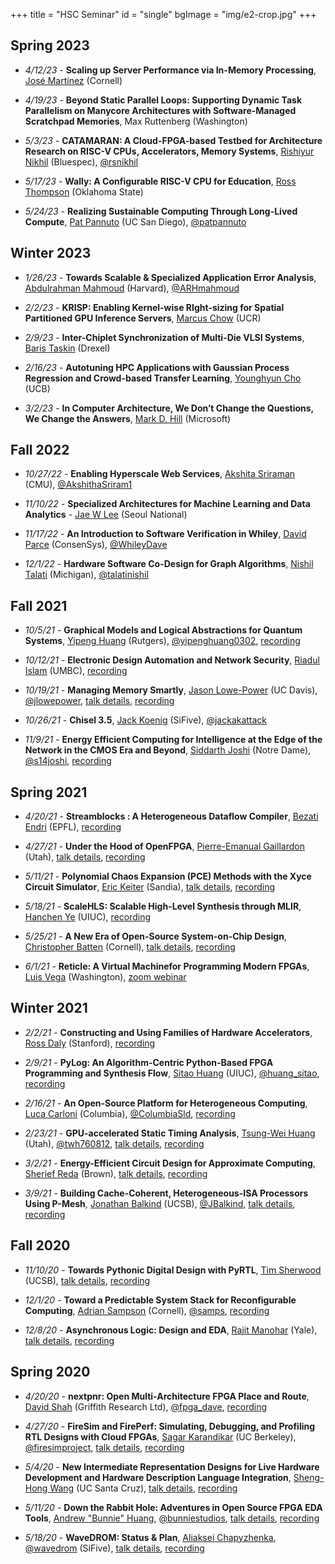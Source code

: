 +++
title = "HSC Seminar"
id = "single"
bgImage = "img/e2-crop.jpg"
+++

## Spring 2023

* _4/12/23_ - **Scaling up Server Performance via In-Memory Processing**, [José Martínez](https://martinez.csl.cornell.edu) (Cornell)

* _4/19/23_ - **Beyond Static Parallel Loops: Supporting Dynamic Task Parallelism on Manycore Architectures with Software-Managed Scratchpad Memories**, Max Ruttenberg (Washington)

* _5/3/23_ - **CATAMARAN: A Cloud-FPGA-based Testbed for Architecture Research on RISC-V CPUs, Accelerators, Memory Systems**, [Rishiyur Nikhil](https://www.linkedin.com/in/rsnikhil/) (Bluespec), [@rsnikhil](https://twitter.com/rsnikhil)

* _5/17/23_ - **Wally: A Configurable RISC-V CPU for Education**, [Ross Thompson](https://www.linkedin.com/in/ross-thompson-ab6bb981/) (Oklahoma State)

* _5/24/23_ - **Realizing Sustainable Computing Through Long-Lived Compute**, [Pat Pannuto](http://patpannuto.com/) (UC San Diego), [@patpannuto](https://twitter.com/patpannuto)


## Winter 2023

* _1/26/23_ - **Towards Scalable & Specialized Application Error Analysis**, [Abdulrahman Mahmoud](https://ma3mool.github.io) (Harvard), [@ARHmahmoud](https://twitter.com/ARHmahmoud)

* _2/2/23_ - **KRISP: Enabling Kernel-wise RIght-sizing for Spatial Partitioned GPU Inference Servers**, [Marcus Chow](https://www.cs.ucr.edu/~mchow009/) (UCR)

* _2/9/23_ - **Inter-Chiplet Synchronization of Multi-Die VLSI Systems**, [Baris Taskin](https://drexel.edu/engineering/about/faculty-staff/T/taskin-baris/) (Drexel)

* _2/16/23_ - **Autotuning HPC Applications with Gaussian Process Regression and Crowd-based Transfer Learning**, [Younghyun Cho](https://younghyunc.github.io) (UCB)

* _3/2/23_ - **In Computer Architecture, We Don’t Change the Questions, We Change the Answers**, [Mark D. Hill](https://pages.cs.wisc.edu/~markhill/) (Microsoft)


## Fall 2022

* _10/27/22_ - **Enabling Hyperscale Web Services**, [Akshita Sriraman](https://akshithasriraman.eecs.umich.edu) (CMU), [@AkshithaSriram1](https://twitter.com/AkshithaSriram1)

* _11/10/22_ - **Specialized Architectures for Machine Learning and Data Analytics** - [Jae W Lee](https://cse.snu.ac.kr/en/professor/jae-w-lee) (Seoul National)

* _11/17/22_ - **An Introduction to Software Verification in Whiley**, [David Parce](https://whileydave.com) (ConsenSys), [@WhileyDave](https://twitter.com/WhileyDave)

* _12/1/22_ - **Hardware Software Co-Design for Graph Algorithms**, [Nishil Talati](https://sites.google.com/site/nishiltalatipersonal/) (Michigan), [@talatinishil](https://twitter.com/talatinishil)


## Fall 2021

* _10/5/21_ - **Graphical Models and Logical Abstractions for Quantum Systems**, [Yipeng Huang](https://yipenghuang.com) (Rutgers), [@yipenghuang0302](https://twitter.com/yipenghuang0302), [recording](https://youtu.be/XqIGlH3vkVY)

* _10/12/21_ - **Electronic Design Automation and Network Security**, [Riadul Islam](https://www.csee.umbc.edu/people/faculty/riadul-islam/) (UMBC), [recording](https://youtu.be/P13Y4O2JnI0)

* _10/19/21_ - **Managing Memory Smartly**, [Jason Lowe-Power](https://faculty.engineering.ucdavis.edu/lowepower/) (UC Davis), [@jlowepower](https://twitter.com/jlowepower), [talk details](https://engineering.ucsc.edu/events/managing-memory-smartly), [recording](https://youtu.be/3_NuFBarhs8)

* _10/26/21_ - **Chisel 3.5**, [Jack Koenig](https://www.linkedin.com/in/jack-koenig-b4182729/) (SiFive), [@jackakattack](https://twitter.com/jackakattack)

* _11/9/21_ - **Energy Efficient Computing for Intelligence at the Edge of the Network in the CMOS Era and Beyond**, [Siddarth Joshi](https://siddharth-joshi.com) (Notre Dame), [@s14joshi](https://twitter.com/s14joshi), [recording](https://youtu.be/zhrAYYvWgv0)


## Spring 2021

* _4/20/21_ - **Streamblocks : A Heterogeneous Dataflow Compiler**, [Bezati Endri](https://people.epfl.ch/endri.bezati?lang=en) (EPFL), [recording](https://youtu.be/ozZXMMc9vsc)

* _4/27/21_ - **Under the Hood of OpenFPGA**, [Pierre-Emanual Gaillardon](https://faculty.utah.edu/u6001662-PIERRE-EMMANUEL_GAILLARDON/research/index.hml) (Utah), [talk details](https://www.soe.ucsc.edu/events/under-hood-openfpga), [recording](https://www.youtube.com/watch?v=JS2WtVQnZYA)

* _5/11/21_ - **Polynomial Chaos Expansion (PCE) Methods with the Xyce Circuit Simulator**, [Eric Keiter](https://scholar.google.com/citations?user=1oBZpMQAAAAJ&hl=en) (Sandia), [talk details](https://www.soe.ucsc.edu/events/polynomial-chaos-expansion-pce-methods-xyce-circuit-simulator), [recording](https://www.youtube.com/watch?v=x4NkGnskSYQ)

* _5/18/21_ - **ScaleHLS: Scalable High-Level Synthesis through MLIR**, [Hanchen Ye](https://hanchenye.com) (UIUC), [recording](https://youtu.be/DgeEtbS978A)

* _5/25/21_ - **A New Era of Open-Source System-on-Chip Design**, [Christopher Batten](https://www.csl.cornell.edu/~cbatten/) (Cornell), [talk details](https://www.soe.ucsc.edu/events/new-era-open-source-system-chip-design), [recording](https://youtu.be/b1tFJIBzO4I)

* _6/1/21_ - **Reticle: A Virtual Machinefor Programming Modern FPGAs**, [Luis Vega](https://homes.cs.washington.edu/~vegaluis/) (Washington), [zoom webinar](https://ucsc.zoom.us/j/97513249812)


## Winter 2021
* _2/2/21_ - **Constructing and Using Families of Hardware Accelerators**, [Ross Daly](https://web.stanford.edu/~rdaly525/) (Stanford), [recording](https://youtu.be/vFLYCw1aQQQ)

* _2/9/21_ - **PyLog: An Algorithm-Centric Python-Based FPGA Programming and Synthesis Flow**, [Sitao Huang](http://sitaohuang.com) (UIUC), [@huang_sitao](https://twitter.com/huang_sitao), [recording](https://youtu.be/4jGqb6XQk-w)

* _2/16/21_ - **An Open-Source Platform for Heterogeneous Computing**, [Luca Carloni](http://www.cs.columbia.edu/~luca/) (Columbia), [@ColumbiaSld](https://twitter.com/columbiasld), [recording](https://www.youtube.com/watch?v=ERJ4RAP_NLE)

* _2/23/21_ - **GPU-accelerated Static Timing Analysis**, [Tsung-Wei Huang](https://tsung-wei-huang.github.io) (Utah), [@twh760812](https://twitter.com/twh760812), [talk details](https://www.soe.ucsc.edu/events/gpu-accelerated-static-timing-analysis), [recording](https://www.youtube.com/watch?v=1nJNSC-d3T8)

* _3/2/21_ - **Energy-Efficient Circuit Design for Approximate Computing**, [Sherief Reda](https://vivo.brown.edu/display/sreda) (Brown), [talk details](https://www.soe.ucsc.edu/events/energy-efficient-circuit-design-approximate-computing), [recording](https://www.youtube.com/watch?v=5kiqZdLq0gA)

* _3/9/21_ - **Building Cache-Coherent, Heterogeneous-ISA Processors Using P-Mesh**, [Jonathan Balkind](https://jbalkind.github.io) (UCSB), [@JBalkind](https://twitter.com/jbalkind), [talk details](https://www.soe.ucsc.edu/events/building-cache-coherent-heterogeneous-isa-processors-using-p-mesh), [recording](https://youtu.be/cvyenqh7ilo)


## Fall 2020

* _11/10/20_ - **Towards Pythonic Digital Design with PyRTL**, [Tim Sherwood](https://www.arch.cs.ucsb.edu/prof-sherwood) (UCSB), [talk details](https://www.soe.ucsc.edu/events/towards-pythonic-digital-design-pyrtl), [recording](https://www.youtube.com/watch?v=8JJXgpZmbao)

* _12/1/20_ - **Toward a Predictable System Stack for Reconfigurable Computing**, [Adrian Sampson](https://www.cs.cornell.edu/~asampson/) (Cornell), [@samps](https://twitter.com/samps), [recording](https://www.youtube.com/watch?v=YueY0UP1aWI)

* _12/8/20_ - **Asynchronous Logic: Design and EDA**, [Rajit Manohar](https://csl.yale.edu/~rajit/) (Yale), [talk details](https://www.soe.ucsc.edu/events/asynchronous-logic-design-and-eda), [recording](https://www.youtube.com/watch?v=856CC5FI7DA)


## Spring 2020
* _4/20/20_ - **nextpnr: Open Multi-Architecture FPGA Place and Route**, [David Shah](https://ds0.me) (Griffith Research Ltd), [@fpga_dave](https://twitter.com/fpga_dave), [recording](https://www.youtube.com/playlist?list=PLItVYhgea-kGpDRcSg5WPTJEZdBQ2cWAi)

* _4/27/20_ - **FireSim and FirePerf: Simulating, Debugging, and Profiling RTL Designs with Cloud FPGAs**, [Sagar Karandikar](https://sagark.org) (UC Berkeley), [@firesimproject](https://twitter.com/firesimproject), [talk details](https://www.soe.ucsc.edu/events/cse-seminar-firesim-and-fireperf-simulating-debugging-and-profiling-rtl-designs-cloud-fpgas), [recording](https://youtu.be/UlYOsRBhtY8)

* _5/4/20_ - **New Intermediate Representation Designs for Live Hardware Development and Hardware Description Language Integration**, [Sheng-Hong Wang](https://sites.google.com/site/shwangswebsite) (UC Santa Cruz), [talk details](https://www.soe.ucsc.edu/events/cse-seminar-new-intermediate-representation-designs-live-hardware-development-and-hardware), [recording](https://diode.zone/videos/watch/2803b1bb-6371-45dc-aec4-9477397b2535)

* _5/11/20_ - **Down the Rabbit Hole: Adventures in Open Source FPGA EDA Tools**, [Andrew "Bunnie" Huang](https://en.wikipedia.org/wiki/Andrew_Huang_(hacker)), [@bunniestudios](https://twitter.com/bunniestudios), [talk details](https://www.soe.ucsc.edu/events/cse-seminar-down-rabbit-hole-adventures-open-source-fpga-eda-tools), [recording](https://youtu.be/nu6YxS2mJYw)

* _5/18/20_ - **WaveDROM: Status & Plan**, [Aliaksei Chapyzhenka](https://github.com/drom), [@wavedrom](https://twitter.com/wavedrom) (SiFive), [talk details](https://www.soe.ucsc.edu/events/cse-seminar-wavedrom-status-plan), [recording](https://youtu.be/Z2_ehdMWc6U)

